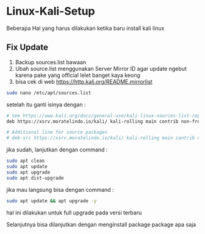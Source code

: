 # Linux-Kali-Setup
Beberapa Hal yang harus dilakukan ketika baru install kali linux

## Fix Update
1. Backup sources.list bawaan
2. Ubah source.list menggunakan Server Mirror ID agar update ngebut karena pake yang official lelet banget kaya keong
3. bisa cek di web https://http.kali.org/README.mirrorlist

```bash
sudo nano /etc/apt/sources.list
```

setelah itu ganti isinya dengan :
```bash
# See https://www.kali.org/docs/general-use/kali-linux-sources-list-repositories/
deb https://xsrv.moratelindo.io/kali/ kali-rolling main contrib non-free non-free-firmware

# Additional line for source packages
# deb-src https://xsrv.moratelindo.io/kali/ kali-rolling main contrib non-free non-free-firmware
```

jika sudah, lanjutkan dengan command :
```bash
sudo apt clean
sudo apt update
sudo apt upgrade
sudo apt dist-upgrade
```

jika mau langsung bisa dengan command :
```bash
sudo apt update && apt upgrade -y
```

hal ini dilakukan untuk full upgrade pada versi terbaru

Selanjutnya bisa dilanjutkan dengan menginstall package package apa saja
